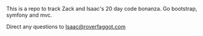 This is a repo to track Zack and Isaac's 20 day code bonanza. Go bootstrap, symfony and mvc.

Direct any questions to Isaac@roverfaggot.com
